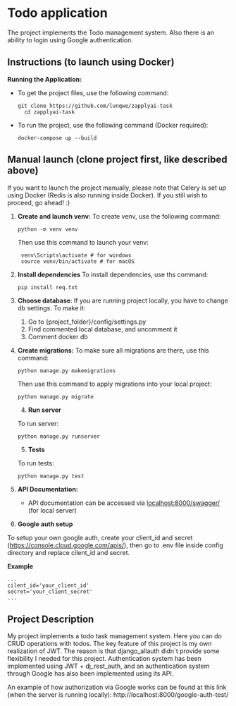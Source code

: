 # Todo application

The project implements the Todo management system. Also there is an ability to login using Google authentication. 


## Instructions (to launch using Docker)

**Running the Application:**
   - To get the project files, use the following command:
     ```
     git clone https://github.com/lunqwe/zapplyai-task
	   cd zapplyai-task
     ```
   - To run the project,  use the following command (Docker required):
     ```
     docker-compose up --build
     ```

## Manual launch (clone project first, like described above)
If you want to launch the project manually, please note that Celery is set up using Docker (Redis is also running inside Docker). If you still wish to proceed, go ahead! :)


1. **Create and launch venv:**
   To create venv, use the following command:
	```
	python -m venv venv
	```
	Then use this command to launch your venv:
	```
	 venv\Scripts\activate # for windows
	 source venv/bin/activate # for macOS
	```
	
2. **Install dependencies**
To install dependencies, use ths command:
	```
	pip install req.txt
	```
3. **Choose database**:
	If you are running project locally, you have to change db settings.
	 To make it:
	1. Go to {project_folder}/config/settings.py
	2. Find commented local database, and uncomment it
	3. Comment docker db 
	
4. **Create migrations:**
	To make sure all migrations are there, use this command:
	```
	python manage.py makemigrations
	```
	Then use this command to apply migrations into your local project:
	```
	python manage.py migrate
	```
	4. **Run server**
	   
	To run server:
	```
	python manage.py runserver
	```
	5. **Tests**
	   
	To run tests:
	```
	python manage.py test
	```

5. **API Documentation:**

   - API documentation can be accessed via [localhost:8000/swagger/](http://localhost:8000/swagger/) (for local server)

7. **Google auth setup**

To setup your own google auth, create your client_id and secret (https://console.cloud.google.com/apis/), then go to .env file inside config directory and replace cilent_id and secret.

**Example**
```
...
cilent_id='your_client_id'
secret='your_client_secret'
...
```
## Project Description

My project implements a todo task management system. Here you can do CRUD operations with todos.
The key feature of this project is my own realization of JWT. The reason is that django_allauth didn`t provide some flexibility I needed for this project.
Authentication system has been implemented using JWT + dj_rest_auth, and an authentication system through Google has also been implemented using its API.

An example of how authorization via Google works can be found at this link (when the server is running locally):
http://localhost:8000/google-auth-test/



